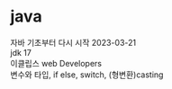 # java
자바 기초부터 다시 시작 2023-03-21
<br>
jdk 17
<br>
이클립스 web Developers
<br>
변수와 타입, if else, switch, (형변환)casting
